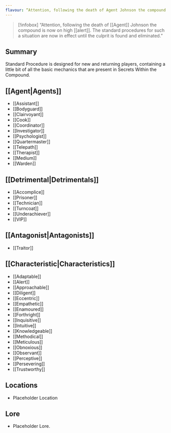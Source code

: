 ```yaml
---
flavour: “Attention, following the death of Agent Johnson the compound is now on high alert. The standard procedures for such a situation are now in effect until the culprit is found and eliminated.”
---
```

> [!infobox]
> “Attention, following the death of [[Agent]] Johnson the compound is now on high [[alert]]. The standard procedures for such a situation are now in effect until the culprit is found and eliminated.”

## Summary
Standard Procedure is designed for new and returning players, containing a little bit of all the basic mechanics that are present in Secrets Within the Compound.

## [[Agent|Agents]]
- [[Assistant]]
- [[Bodyguard]]
- [[Clairvoyant]]
- [[Cook]]
- [[Coordinator]]
- [[Investigator]]
- [[Psychologist]]
- [[Quartermaster]]
- [[Telepath]]
- [[Therapist]]
- [[Medium]]
- [[Warden]]

## [[Detrimental|Detrimentals]]
- [[Accomplice]]
- [[Prisoner]]
- [[Technician]]
- [[Turncoat]]
- [[Underachiever]]
- [[VIP]]

## [[Antagonist|Antagonists]]
- [[Traitor]]

## [[Characteristic|Characteristics]]
- [[Adaptable]]
- [[Alert]]
- [[Approachable]]
- [[Diligent]]
- [[Eccentric]]
- [[Empathetic]]
- [[Enamoured]]
- [[Forthright]]
- [[Inquisitive]]
- [[Intuitive]]
- [[Knowledgeable]]
- [[Methodical]]
- [[Meticulous]]
- [[Obnoxious]]
- [[Observant]]
- [[Perceptive]]
- [[Persevering]]
- [[Trustworthy]]

## Locations
- Placeholder Location

## Lore
- Placeholder Lore.